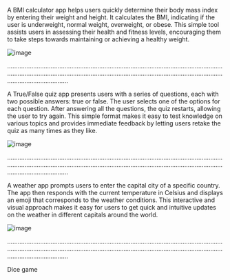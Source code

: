 A BMI calculator app helps users quickly determine their body mass index by entering their weight and height. It calculates 
the BMI, indicating if the user is underweight, normal weight, overweight, or obese. This simple tool 
assists users in assessing their health and fitness levels, 
encouraging them to take steps towards maintaining or achieving a healthy weight.







![image](https://github.com/etsuamb/Small-flutter-projects/assets/150803173/5bd05b65-7312-4358-8d2b-82dff4ea28d0)  




...........................................................................................................................................................................................................................................................................................




A True/False quiz app presents users with a series of questions, each with two possible answers: true or false. The user selects 
one of the options for each question. After answering all the questions, the quiz restarts, allowing the user to try again. This simple 
format makes it easy to test knowledge 
on various topics and provides immediate feedback by letting users retake the quiz as many times as they like.










![image](https://github.com/etsuamb/Small-flutter-projects/assets/150803173/f6bd07e4-7a23-4d73-9eac-265cdbf7433c)




...........................................................................................................................................................................................................................................................................................






A weather app prompts users to enter the capital city of a specific country. The app then responds with the current temperature in Celsius
and displays an emoji that corresponds to the weather conditions. 
This interactive and visual approach makes it easy for users to get quick and intuitive updates on the weather in different capitals around the world.












![image](https://github.com/etsuamb/Small-flutter-projects/assets/150803173/bab1671d-7c64-4fc3-97c5-4528ede9c048)





...........................................................................................................................................................................................................................................................................................




Dice game











